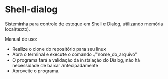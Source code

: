 # Shell-dialog
 Sisteminha para controle de estoque em Shell e Dialog, utilizando memória local(texto).
 
 Manual de uso:
  - Realize o clone do repositório para seu linux
  - Abra o terminal e execute o comando ./"nome_do_arquivo" 
  - O programa fará a validação da instalação do Dialog, não há necessidade de baixar antecipadamente
  - Aproveite o programa.
